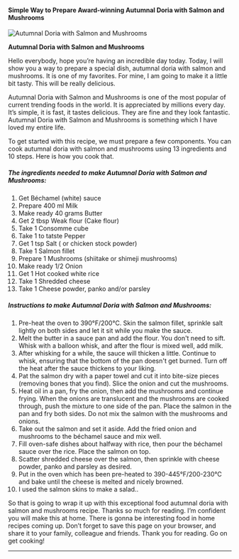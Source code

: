             

#### Simple Way to Prepare Award-winning Autumnal Doria with Salmon and Mushrooms

![Autumnal Doria with Salmon and Mushrooms](https://img-global.cpcdn.com/recipes/4690313267380224/751x532cq70/autumnal-doria-with-salmon-and-mushrooms-recipe-main-photo.jpg)

**Autumnal Doria with Salmon and Mushrooms**

Hello everybody, hope you’re having an incredible day today. Today, I will show you a way to prepare a special dish, autumnal doria with salmon and mushrooms. It is one of my favorites. For mine, I am going to make it a little bit tasty. This will be really delicious.

Autumnal Doria with Salmon and Mushrooms is one of the most popular of current trending foods in the world. It is appreciated by millions every day. It’s simple, it is fast, it tastes delicious. They are fine and they look fantastic. Autumnal Doria with Salmon and Mushrooms is something which I have loved my entire life.

To get started with this recipe, we must prepare a few components. You can cook autumnal doria with salmon and mushrooms using 13 ingredients and 10 steps. Here is how you cook that.

##### The ingredients needed to make Autumnal Doria with Salmon and Mushrooms:

1.  Get Béchamel (white) sauce
2.  Prepare 400 ml Milk
3.  Make ready 40 grams Butter
4.  Get 2 tbsp Weak flour (Cake flour)
5.  Take 1 Consomme cube
6.  Take 1 to tatste Pepper
7.  Get 1 tsp Salt ( or chicken stock powder)
8.  Take 1 Salmon fillet
9.  Prepare 1 Mushrooms (shiitake or shimeji mushrooms)
10.  Make ready 1/2 Onion
11.  Get 1 Hot cooked white rice
12.  Take 1 Shredded cheese
13.  Take 1 Cheese powder, panko and/or parsley

##### Instructions to make Autumnal Doria with Salmon and Mushrooms:

1.  Pre-heat the oven to 390°F/200°C. Skin the salmon fillet, sprinkle salt lightly on both sides and let it sit while you make the sauce.
2.  Melt the butter in a sauce pan and add the flour. You don't need to sift. Whisk with a balloon whisk, and after the flour is mixed well, add milk.
3.  After whisking for a while, the sauce will thicken a little. Continue to whisk, ensuring that the bottom of the pan doesn't get burned. Turn off the heat after the sauce thickens to your liking.
4.  Pat the salmon dry with a paper towel and cut it into bite-size pieces (removing bones that you find). Slice the onion and cut the mushrooms.
5.  Heat oil in a pan, fry the onion, then add the mushrooms and continue frying. When the onions are translucent and the mushrooms are cooked through, push the mixture to one side of the pan. Place the salmon in the pan and fry both sides. Do not mix the salmon with the mushrooms and onions.
6.  Take out the salmon and set it aside. Add the fried onion and mushrooms to the béchamel sauce and mix well.
7.  Fill oven-safe dishes about halfway with rice, then pour the béchamel sauce over the rice. Place the salmon on top.
8.  Scatter shredded cheese over the salmon, then sprinkle with cheese powder, panko and parsley as desired.
9.  Put in the oven which has been pre-heated to 390-445°F/200-230℃ and bake until the cheese is melted and nicely browned.
10.  I used the salmon skins to make a salad..

So that is going to wrap it up with this exceptional food autumnal doria with salmon and mushrooms recipe. Thanks so much for reading. I’m confident you will make this at home. There is gonna be interesting food in home recipes coming up. Don’t forget to save this page on your browser, and share it to your family, colleague and friends. Thank you for reading. Go on get cooking!

* * *